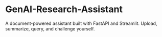 # GenAI-Research-Assistant
A document-powered assistant built with FastAPI and Streamlit. Upload, summarize, query, and challenge yourself.
